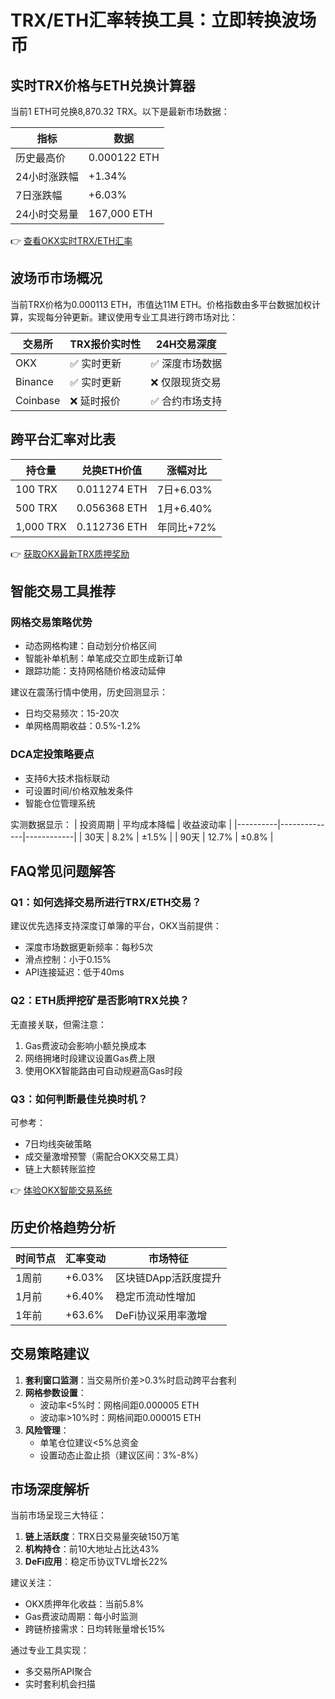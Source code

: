 # TRX/ETH汇率转换工具：立即转换波场币

## 实时TRX价格与ETH兑换计算器

当前1 ETH可兑换8,870.32 TRX。以下是最新市场数据：

| 指标          | 数据       |
|---------------|------------|
| 历史最高价    | 0.000122 ETH |
| 24小时涨跌幅  | +1.34%     |
| 7日涨跌幅     | +6.03%     |
| 24小时交易量  | 167,000 ETH |

👉 [查看OKX实时TRX/ETH汇率](https://bit.ly/okx_welcome)

## 波场币市场概况

当前TRX价格为0.000113 ETH，市值达11M ETH。价格指数由多平台数据加权计算，实现每分钟更新。建议使用专业工具进行跨市场对比：

| 交易所     | TRX报价实时性 | 24H交易深度 |
|------------|----------------|------------|
| OKX        | ✅ 实时更新     | ✅ 深度市场数据 |
| Binance    | ✅ 实时更新     | ❌ 仅限现货交易 |
| Coinbase   | ❌ 延时报价     | ✅ 合约市场支持 |

## 跨平台汇率对比表

| 持仓量       | 兑换ETH价值   | 涨幅对比    |
|--------------|---------------|-------------|
| 100 TRX      | 0.011274 ETH   | 7日+6.03%   |
| 500 TRX      | 0.056368 ETH   | 1月+6.40%   |
| 1,000 TRX    | 0.112736 ETH   | 年同比+72%  |

👉 [获取OKX最新TRX质押奖励](https://bit.ly/okx_welcome)

## 智能交易工具推荐

### 网格交易策略优势
- 动态网格构建：自动划分价格区间
- 智能补单机制：单笔成交立即生成新订单
- 跟踪功能：支持网格随价格波动延伸

建议在震荡行情中使用，历史回测显示：
- 日均交易频次：15-20次
- 单网格周期收益：0.5%-1.2%

### DCA定投策略要点
- 支持6大技术指标联动
- 可设置时间/价格双触发条件
- 智能仓位管理系统

实测数据显示：
| 投资周期 | 平均成本降幅 | 收益波动率 |
|----------|--------------|------------|
| 30天     | 8.2%         | ±1.5%      |
| 90天     | 12.7%        | ±0.8%      |

## FAQ常见问题解答

### Q1：如何选择交易所进行TRX/ETH交易？
建议优先选择支持深度订单簿的平台，OKX当前提供：
- 深度市场数据更新频率：每秒5次
- 滑点控制：小于0.15%
- API连接延迟：低于40ms

### Q2：ETH质押挖矿是否影响TRX兑换？
无直接关联，但需注意：
1. Gas费波动会影响小额兑换成本
2. 网络拥堵时段建议设置Gas费上限
3. 使用OKX智能路由可自动规避高Gas时段

### Q3：如何判断最佳兑换时机？
可参考：
- 7日均线突破策略
- 成交量激增预警（需配合OKX交易工具）
- 链上大额转账监控

👉 [体验OKX智能交易系统](https://bit.ly/okx_welcome)

## 历史价格趋势分析

| 时间节点   | 汇率变动     | 市场特征                |
|------------|--------------|-------------------------|
| 1周前      | +6.03%       | 区块链DApp活跃度提升    |
| 1月前      | +6.40%       | 稳定币流动性增加        |
| 1年前      | +63.6%       | DeFi协议采用率激增      |

## 交易策略建议

1. **套利窗口监测**：当交易所价差>0.3%时启动跨平台套利
2. **网格参数设置**：
   - 波动率<5%时：网格间距0.000005 ETH
   - 波动率>10%时：网格间距0.000015 ETH
3. **风险管理**：
   - 单笔仓位建议<5%总资金
   - 设置动态止盈止损（建议区间：3%-8%）

## 市场深度解析

当前市场呈现三大特征：
1. **链上活跃度**：TRX日交易量突破150万笔
2. **机构持仓**：前10大地址占比达43%
3. **DeFi应用**：稳定币协议TVL增长22%

建议关注：
- OKX质押年化收益：当前5.8%
- Gas费波动周期：每小时监测
- 跨链桥接需求：日均转账量增长15%

通过专业工具实现：
- 多交易所API聚合
- 实时套利机会扫描